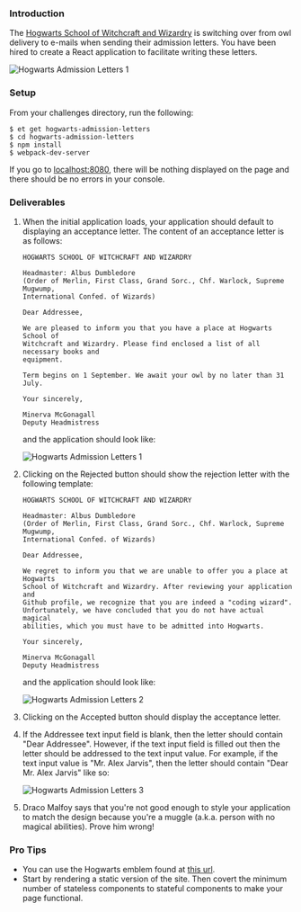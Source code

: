 ### Introduction

The [Hogwarts School of Witchcraft and Wizardry][wikipedia-hogwarts] is
switching over from owl delivery to e-mails when sending their admission
letters. You have been hired to create a React application to facilitate writing
these letters.

![Hogwarts Admission Letters 1][hogwarts-admission-letters-1]

### Setup

From your challenges directory, run the following:

```no-highlight
$ et get hogwarts-admission-letters
$ cd hogwarts-admission-letters
$ npm install
$ webpack-dev-server
```

If you go to [localhost:8080][localhost-8080], there will be nothing displayed
on the page and there should be no errors in your console.

### Deliverables

1.  When the initial application loads, your application should default to
    displaying an acceptance letter. The content of an acceptance letter is as
    follows:

    ```no-highlight
    HOGWARTS SCHOOL OF WITCHCRAFT AND WIZARDRY

    Headmaster: Albus Dumbledore
    (Order of Merlin, First Class, Grand Sorc., Chf. Warlock, Supreme Mugwump,
    International Confed. of Wizards)

    Dear Addressee,

    We are pleased to inform you that you have a place at Hogwarts School of
    Witchcraft and Wizardry. Please find enclosed a list of all necessary books and
    equipment.

    Term begins on 1 September. We await your owl by no later than 31 July.

    Your sincerely,

    Minerva McGonagall
    Deputy Headmistress
    ```

    and the application should look like:

    ![Hogwarts Admission Letters 1][hogwarts-admission-letters-1]

2.  Clicking on the Rejected button should show the rejection letter with the
    following template:

    ```no-highlight
    HOGWARTS SCHOOL OF WITCHCRAFT AND WIZARDRY

    Headmaster: Albus Dumbledore
    (Order of Merlin, First Class, Grand Sorc., Chf. Warlock, Supreme Mugwump,
    International Confed. of Wizards)

    Dear Addressee,

    We regret to inform you that we are unable to offer you a place at Hogwarts
    School of Witchcraft and Wizardry. After reviewing your application and
    Github profile, we recognize that you are indeed a "coding wizard".
    Unfortunately, we have concluded that you do not have actual magical
    abilities, which you must have to be admitted into Hogwarts.

    Your sincerely,

    Minerva McGonagall
    Deputy Headmistress
    ```

    and the application should look like:

    ![Hogwarts Admission Letters 2][hogwarts-admission-letters-2]

3.  Clicking on the Accepted button should display the acceptance letter.
4.  If the Addressee text input field is blank, then the letter should contain
    "Dear Addressee". However, if the text input field is filled out then the
    letter should be addressed to the text input value. For example, if the text
    input value is "Mr. Alex Jarvis", then the letter should contain "Dear Mr.
    Alex Jarvis" like so:

    ![Hogwarts Admission Letters 3][hogwarts-admission-letters-3]

5.  Draco Malfoy says that you're not good enough to style your application to
    match the design because you're a muggle (a.k.a. person with no magical
    abilities). Prove him wrong!

### Pro Tips

* You can use the Hogwarts emblem found at [this url][wikipedia-hogwarts-emblem].
* Start by rendering a static version of the site. Then covert the minimum
    number of stateless components to stateful components to make your page
    functional.

[hogwarts-admission-letters-1]: https://s3.amazonaws.com/horizon-production/images/hogwarts-admission-letters-1.png
[hogwarts-admission-letters-2]: https://s3.amazonaws.com/horizon-production/images/hogwarts-admission-letters-2.png
[hogwarts-admission-letters-3]: https://s3.amazonaws.com/horizon-production/images/hogwarts-admission-letters-3.png
[localhost-8080]: http://localhost:8080
[wikipedia-hogwarts]: https://en.wikipedia.org/wiki/Hogwarts
[wikipedia-hogwarts-emblem]: https://upload.wikimedia.org/wikipedia/commons/thumb/f/f2/Hogwarts_coat_of_arms_colored_with_shading.svg/2000px-Hogwarts_coat_of_arms_colored_with_shading.svg.png
